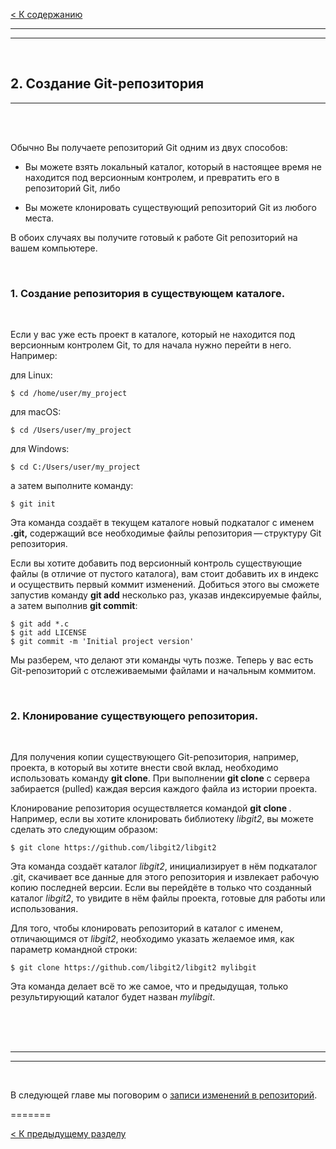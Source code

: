 [< К содержанию](./readme.md)

---
---

<br/>

## **2. Создание Git-репозитория** ##

---

<br/>
<br/>

Обычно Вы получаете репозиторий Git одним из двух способов:

- Вы можете взять локальный каталог, который в настоящее время не находится под версионным контролем, и превратить его в репозиторий Git, либо

- Вы можете клонировать существующий репозиторий Git из любого места.

В обоих случаях вы получите готовый к работе Git репозиторий на вашем компьютере.

<br/>

### **1. Создание репозитория в существующем каталоге.**

<br/>

Если у вас уже есть проект в каталоге, который не находится под версионным контролем Git, то для начала нужно перейти в него. Например:

для Linux:

    $ cd /home/user/my_project

для macOS:

    $ cd /Users/user/my_project

для Windows:

    $ cd C:/Users/user/my_project

а затем выполните команду:

    $ git init

Эта команда создаёт в текущем каталоге новый подкаталог с именем **.git,** содержащий все необходимые файлы репозитория — структуру Git репозитория.

Если вы хотите добавить под версионный контроль существующие файлы (в отличие от пустого каталога), вам стоит добавить их в индекс и осуществить первый коммит изменений. Добиться этого вы сможете запустив команду **git add** несколько раз, указав индексируемые файлы, а затем выполнив **git commit**:

    $ git add *.c
    $ git add LICENSE
    $ git commit -m 'Initial project version'

Мы разберем, что делают эти команды чуть позже. Теперь у вас есть Git-репозиторий с отслеживаемыми файлами и начальным коммитом.

<br/>

### **2. Клонирование существующего репозитория.**

<br/>

Для получения копии существующего Git-репозитория, например, проекта, в который вы хотите внести свой вклад, необходимо использовать команду **git clone**. При выполнении **git clone** с сервера забирается (pulled) каждая версия каждого файла из истории проекта.

Клонирование репозитория осуществляется командой **git clone <url>**. Например, если вы хотите клонировать библиотеку *libgit2*, вы можете сделать это следующим образом:

    $ git clone https://github.com/libgit2/libgit2

Эта команда создаёт каталог *libgit2*, инициализирует в нём подкаталог .git, скачивает все данные для этого репозитория и извлекает рабочую копию последней версии. Если вы перейдёте в только что созданный каталог *libgit2*, то увидите в нём файлы проекта, готовые для работы или использования.

Для того, чтобы клонировать репозиторий в каталог с именем, отличающимся от *libgit2*, необходимо указать желаемое имя, как параметр командной строки:

    $ git clone https://github.com/libgit2/libgit2 mylibgit

Эта команда делает всё то же самое, что и предыдущая, только результирующий каталог будет назван *mylibgit*.

<br/>
<br/>
<br/>

---
---

<br/>

В следующей главе мы поговорим о [записи изменений в репозиторий](./changing.md).

=======

[< К предыдущему разделу](./git_is.md)